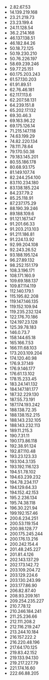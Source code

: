 * 2.82.67.53
* 14.139.219.168
* 23.21.219.73
* 23.23.199.4
* 24.11.128.54
* 36.2.214.168
* 46.137.138.51
* 46.182.84.26
* 50.18.72.125
* 50.19.230.210
* 50.76.226.197
* 58.69.239.246
* 59.77.25.151
* 60.175.203.243
* 61.57.130.203
* 61.91.89.51
* 62.76.46.181
* 62.117.113.6
* 62.207.58.131
* 64.239.151.8
* 65.202.17.132
* 69.30.46.3
* 69.163.96.22
* 69.175.126.14
* 71.215.147.118
* 74.63.199.29
* 74.82.220.134
* 78.111.78.64
* 79.170.50.38
* 79.183.145.201
* 80.55.186.178
* 80.68.93.175
* 81.149.107.74
* 82.244.254.100
* 83.110.234.180
* 83.138.185.224
* 84.237.79.2
* 85.25.118.91
* 87.237.175.29
* 88.190.39.246
* 89.188.109.6
* 91.121.167.147
* 91.201.66.33
* 91.203.213.103
* 91.211.186.81
* 91.224.13.92
* 92.99.204.108
* 92.243.26.52
* 93.188.195.124
* 96.27.89.132
* 98.252.151.179
* 108.3.196.171
* 108.171.160.9
* 109.69.188.137
* 109.87.114.119
* 112.140.179.1
* 115.195.82.208
* 119.147.146.135
* 119.152.109.94
* 119.235.232.124
* 122.176.70.186
* 124.197.23.128
* 125.39.78.183
* 146.0.73.7
* 158.144.65.18
* 165.166.7.53
* 166.111.68.103
* 173.203.109.204
* 174.120.40.98
* 176.9.37.149
* 176.9.146.177
* 176.61.13.102
* 178.15.233.45
* 183.24.141.132
* 184.147.181.177
* 187.32.229.130
* 187.55.73.191
* 187.174.193.242
* 188.138.72.35
* 188.138.152.215
* 188.143.232.105
* 188.143.232.113
* 189.11.215.3
* 190.7.31.11
* 190.173.86.118
* 192.38.91.124
* 192.87.110.48
* 193.23.123.33
* 193.104.3.135
* 193.192.116.123
* 194.51.78.102
* 194.63.239.232
* 194.78.234.117
* 194.129.64.33
* 194.152.42.153
* 195.2.236.134
* 195.74.38.118
* 196.30.221.94
* 199.192.157.46
* 200.6.234.251
* 200.53.119.154
* 200.98.128.77
* 200.175.245.244
* 200.176.13.216
* 200.242.154.4
* 201.48.245.227
* 201.81.4.126
* 202.143.137.29
* 202.173.142.72
* 203.109.204.72
* 203.129.224.6
* 203.130.243.99
* 203.177.86.90
* 206.82.87.40
* 208.93.209.161
* 209.254.235.227
* 210.7.78.12
* 210.246.184.241
* 211.25.236.66
* 212.111.208.2
* 212.116.219.247
* 213.244.10.184
* 216.157.222.2
* 216.220.48.196
* 217.64.170.125
* 219.83.42.152
* 219.133.94.130
* 219.217.227.79
* 221.174.16.60
* 222.66.88.205
